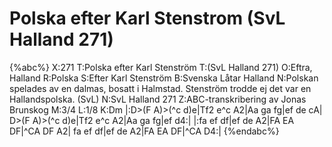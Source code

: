 # Polska efter Karl Stenstrom (SvL Halland 271)

{%abc%}
X:271
T:Polska efter Karl Stenström
T:(SvL Halland 271)
O:Eftra, Halland
R:Polska
S:Efter Karl Stenström
B:Svenska Låtar Halland
N:Polskan spelades av en dalmas, bosatt i Halmstad. Stenström trodde ej det var en Hallandspolska. (SvL)
N:SvL Halland 271
Z:ABC-transkribering av Jonas Brunskog
M:3/4
L:1/8
K:Dm
|:D>(F A)>(^c d)e|Tf2 e^c A2|Aa ga fg|ef de cA|
D>(F A)>(^c d)e|Tf2 e^c A2|Aa ga fg|ef d4:|
|:fa ef df|ef de A2|FA EA DF|^CA DF A2|
fa ef df|ef de A2|FA EA DF|^CA D4:|
{%endabc%}
